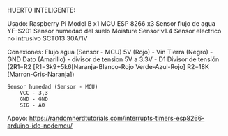 HUERTO INTELIGENTE:

Usado: 	Raspberry Pi Model B x1
	MCU ESP 8266 x3 
	Sensor flujo de agua YF-S201
	Sensor humedad del suelo Moisture Sensor v1.4
	Sensor electrico no intrusivo SCT013 30A/1V

Conexiones:
	Flujo agua (Sensor - MCU)
		5V (Rojo) - Vin 
		Tierra (Negro) - GND
		Dato (Amarillo) - divisor de tension 5V a 3.3V - D1
		Divisor de tensión (2R1=R2 [R1=3k9+5k6[Naranja-Blanco-Rojo Verde-Azul-Rojo] R2=18K [Marron-Gris-Naranja])
	
	Sensor humedad (Sensor - MCU)
		VCC - 3,3
		GND - GND
		SIG - A0
		
Apoyo: 
	https://randomnerdtutorials.com/interrupts-timers-esp8266-arduino-ide-nodemcu/
